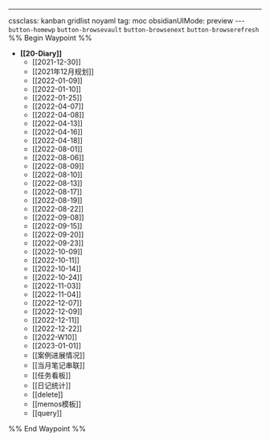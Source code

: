 ---
cssclass: kanban gridlist noyaml
tag: moc
obsidianUIMode: preview
--- `button-homewp`  `button-browsevault`  `button-browsenext` `button-browserefresh` 
%% Begin Waypoint %%
- **[[20-Diary]]**
	- [[2021-12-30]]
	- [[2021年12月规划]]
	- [[2022-01-09]]
	- [[2022-01-10]]
	- [[2022-01-25]]
	- [[2022-04-07]]
	- [[2022-04-08]]
	- [[2022-04-13]]
	- [[2022-04-16]]
	- [[2022-04-18]]
	- [[2022-08-01]]
	- [[2022-08-06]]
	- [[2022-08-09]]
	- [[2022-08-10]]
	- [[2022-08-13]]
	- [[2022-08-17]]
	- [[2022-08-19]]
	- [[2022-08-22]]
	- [[2022-09-08]]
	- [[2022-09-15]]
	- [[2022-09-20]]
	- [[2022-09-23]]
	- [[2022-10-09]]
	- [[2022-10-11]]
	- [[2022-10-14]]
	- [[2022-10-24]]
	- [[2022-11-03]]
	- [[2022-11-04]]
	- [[2022-12-07]]
	- [[2022-12-09]]
	- [[2022-12-11]]
	- [[2022-12-22]]
	- [[2022-W10]]
	- [[2023-01-01]]
	- [[案例进展情况]]
	- [[当月笔记串联]]
	- [[任务看板]]
	- [[日记统计]]
	- [[delete]]
	- [[memos模板]]
	- [[query]]

%% End Waypoint %%